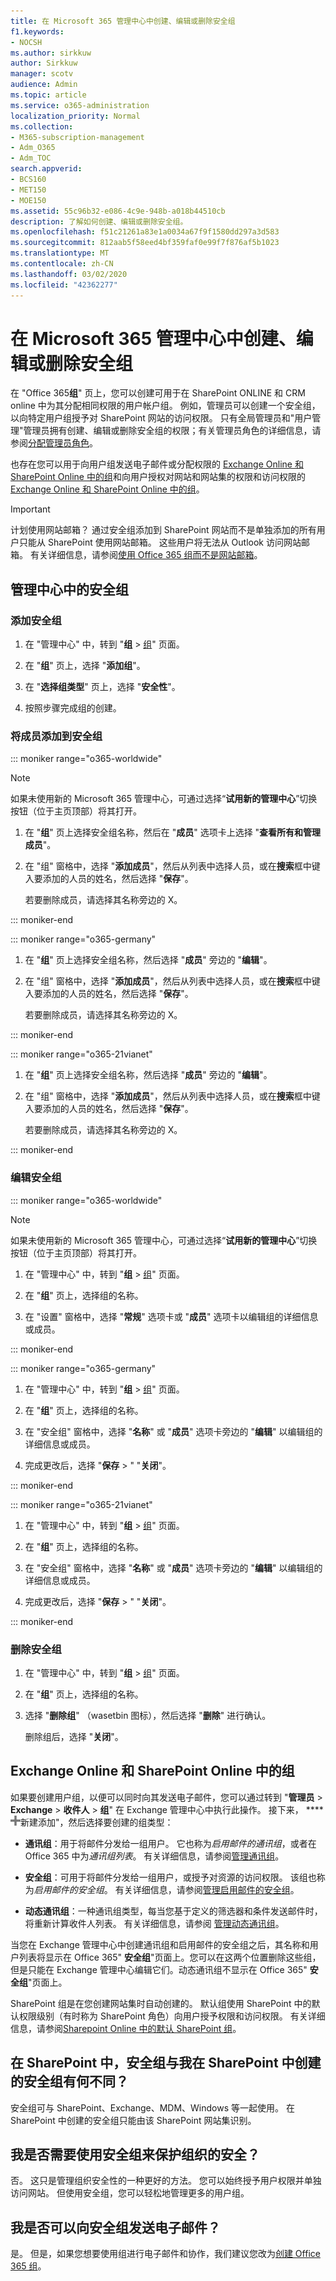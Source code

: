 ```yaml
---
title: 在 Microsoft 365 管理中心中创建、编辑或删除安全组
f1.keywords:
- NOCSH
ms.author: sirkkuw
author: Sirkkuw
manager: scotv
audience: Admin
ms.topic: article
ms.service: o365-administration
localization_priority: Normal
ms.collection:
- M365-subscription-management
- Adm_O365
- Adm_TOC
search.appverid:
- BCS160
- MET150
- MOE150
ms.assetid: 55c96b32-e086-4c9e-948b-a018b44510cb
description: 了解如何创建、编辑或删除安全组。
ms.openlocfilehash: f51c21261a83e1a0034a67f9f1580dd297a3d583
ms.sourcegitcommit: 812aab5f58eed4bf359faf0e99f7f876af5b1023
ms.translationtype: MT
ms.contentlocale: zh-CN
ms.lasthandoff: 03/02/2020
ms.locfileid: "42362277"
---
```

# <a name="create-edit-or-delete-a-security-group-in-the-microsoft-365-admin-center"></a>在 Microsoft 365 管理中心中创建、编辑或删除安全组

在 "Office 365**组**" 页上，您可以创建可用于在 SharePoint ONLINE 和 CRM online 中为其分配相同权限的用户帐户组。 例如，管理员可以创建一个安全组，以向特定用户组授予对 SharePoint 网站的访问权限。 只有全局管理员和"用户管理"管理员拥有创建、编辑或删除安全组的权限；有关管理员角色的详细信息，请参阅[分配管理员角色](../add-users/assign-admin-roles.md)。 
  
也存在您可以用于向用户组发送电子邮件或分配权限的 [Exchange Online 和 SharePoint Online 中的组](#groups-in-exchange-online-and-sharepoint-online)和向用户授权对网站和网站集的权限和访问权限的 [Exchange Online 和 SharePoint Online 中的组](#groups-in-exchange-online-and-sharepoint-online)。 
  
> [!IMPORTANT]
>  计划使用网站邮箱？ 通过安全组添加到 SharePoint 网站而不是单独添加的所有用户只能从 SharePoint 使用网站邮箱。 这些用户将无法从 Outlook 访问网站邮箱。 有关详细信息，请参阅[使用 Office 365 组而不是网站邮箱](https://support.office.com/article/737d6b1f-67cc-41fe-8db8-f2d09dd1673b.aspx)。 
  
## <a name="manage-security-groups-in-the-admin-center"></a>管理中心中的安全组

### <a name="add-a-security-group"></a>添加安全组

1. 在 "管理中心" 中，转到 "**组** \> <a href="https://go.microsoft.com/fwlink/p/?linkid=2052855" target="_blank">组</a>" 页面。
  
2. 在 "**组**" 页上，选择 "**添加组**"。
    
3. 在 "**选择组类型**" 页上，选择 "**安全性**"。 
    
4. 按照步骤完成组的创建。 
 
### <a name="add-members-to-a-security-group"></a>将成员添加到安全组

::: moniker range="o365-worldwide"

> [!NOTE]
> 如果未使用新的 Microsoft 365 管理中心，可通过选择“**试用新的管理中心**”切换按钮（位于主页顶部）将其打开。
    
1. 在 "**组**" 页上选择安全组名称，然后在 "**成员**" 选项卡上选择 "**查看所有和管理成员**"。 
    
2. 在 "组" 窗格中，选择 "**添加成员**"，然后从列表中选择人员，或在**搜索**框中键入要添加的人员的姓名，然后选择 "**保存**"。
    
    若要删除成员，请选择其名称旁边的 X。 
  
::: moniker-end

::: moniker range="o365-germany"

1. 在 "**组**" 页上选择安全组名称，然后选择 "**成员**" 旁边的 "**编辑**"。 
    
2. 在 "组" 窗格中，选择 "**添加成员**"，然后从列表中选择人员，或在**搜索**框中键入要添加的人员的姓名，然后选择 "**保存**"。
    
    若要删除成员，请选择其名称旁边的 X。 
  
::: moniker-end

::: moniker range="o365-21vianet"


1. 在 "**组**" 页上选择安全组名称，然后选择 "**成员**" 旁边的 "**编辑**"。 
    
2. 在 "组" 窗格中，选择 "**添加成员**"，然后从列表中选择人员，或在**搜索**框中键入要添加的人员的姓名，然后选择 "**保存**"。
    
    若要删除成员，请选择其名称旁边的 X。

::: moniker-end

### <a name="edit-a-security-group"></a>编辑安全组

::: moniker range="o365-worldwide"

> [!NOTE]
> 如果未使用新的 Microsoft 365 管理中心，可通过选择“**试用新的管理中心**”切换按钮（位于主页顶部）将其打开。

1. 在 "管理中心" 中，转到 "**组** \> <a href="https://go.microsoft.com/fwlink/p/?linkid=2052855" target="_blank">组</a>" 页面。
  
2. 在 "**组**" 页上，选择组的名称。 
    
3. 在 "设置" 窗格中，选择 "**常规**" 选项卡或 "**成员**" 选项卡以编辑组的详细信息或成员。

::: moniker-end

::: moniker range="o365-germany"

1. 在 "管理中心" 中，转到 "**组** \> <a href="https://go.microsoft.com/fwlink/p/?linkid=2052855" target="_blank">组</a>" 页面。
  
2. 在 "**组**" 页上，选择组的名称。 
    
3. 在 "安全组" 窗格中，选择 "**名称**" 或 "**成员**" 选项卡旁边的 "**编辑**" 以编辑组的详细信息或成员。
    
4. 完成更改后，选择 "**保存** \> " "**关闭**"。

::: moniker-end

::: moniker range="o365-21vianet"

1. 在 "管理中心" 中，转到 "**组** \> <a href="https://go.microsoft.com/fwlink/p/?linkid=2052855" target="_blank">组</a>" 页面。
  
2. 在 "**组**" 页上，选择组的名称。 
    
3. 在 "安全组" 窗格中，选择 "**名称**" 或 "**成员**" 选项卡旁边的 "**编辑**" 以编辑组的详细信息或成员。
    
4. 完成更改后，选择 "**保存** \> " "**关闭**"。

::: moniker-end


### <a name="delete-a-security-group"></a>删除安全组

1. 在 "管理中心" 中，转到 "**组** \> <a href="https://go.microsoft.com/fwlink/p/?linkid=2052855" target="_blank">组</a>" 页面。
    
2. 在 "**组**" 页上，选择组的名称。 
    
3. 选择 "**删除组**" （wasetbin 图标），然后选择 "**删除**" 进行确认。
    
    删除组后，选择 "**关闭**"。 
    
## <a name="groups-in-exchange-online-and-sharepoint-online"></a>Exchange Online 和 SharePoint Online 中的组

如果要创建用户组，以便可以同时向其发送电子邮件，您可以通过转到 "**管理员** \> **Exchange** \> **收件人** \> **组**" 在 Exchange 管理中心中执行此操作。 接下来， ****![选择 "](../../media/328ffb57-5f31-430a-b653-4a6b8e76d338.png)新建添加"，然后选择要创建的组类型： 
  
- **通讯组**：用于将邮件分发给一组用户。 它也称为*启用邮件的通讯组*，或者在 Office 365 中为*通讯组列表*。 有关详细信息，请参阅[管理通讯组](https://technet.microsoft.com/library/bb124513.aspx)。
    
- **安全组**：可用于将邮件分发给一组用户，或授予对资源的访问权限。 该组也称为*启用邮件的安全组*。 有关详细信息，请参阅[管理启用邮件的安全组](https://technet.microsoft.com/library/bb123521.aspx)。
    
- **动态通讯组**：一种通讯组类型，每当您基于定义的筛选器和条件发送邮件时，将重新计算收件人列表。 有关详细信息，请参阅 [管理动态通讯组](https://technet.microsoft.com/library/bb123722.aspx)。
    
当您在 Exchange 管理中心中创建通讯组和启用邮件的安全组之后，其名称和用户列表将显示在 Office 365" **安全组**"页面上。您可以在这两个位置删除这些组，但是只能在 Exchange 管理中心编辑它们。动态通讯组不显示在 Office 365" **安全组**"页面上。 
  
 SharePoint 组是在您创建网站集时自动创建的。 默认组使用 SharePoint 中的默认权限级别（有时称为 SharePoint 角色）向用户授予权限和访问权限。 有关详细信息，请参阅[Sharepoint Online 中的默认 SharePoint 组](https://support.office.com/article/13bb2b6b-dd8c-447e-b71b-0e4bb9efe1d3.aspx)。
  
## <a name="how-is-a-security-group-different-from-security-groups-i-create-in-sharepoint"></a>在 SharePoint 中，安全组与我在 SharePoint 中创建的安全组有何不同？

安全组可与 SharePoint、Exchange、MDM、Windows 等一起使用。 在 SharePoint 中创建的安全组只能由该 SharePoint 网站集识别。
  
## <a name="do-i-have-to-use-security-groups-for-my-organization-to-be-secure"></a>我是否需要使用安全组来保护组织的安全？

否。 这只是管理组织安全性的一种更好的方法。 您可以始终授予用户权限并单独访问网站。 但使用安全组，您可以轻松地管理更多的用户组。
  
## <a name="can-i-send-email-to-a-security-group"></a>我是否可以向安全组发送电子邮件？

是。 但是，如果您想要使用组进行电子邮件和协作，我们建议您改为[创建 Office 365 组](../create-groups/create-groups.md)。 
  
